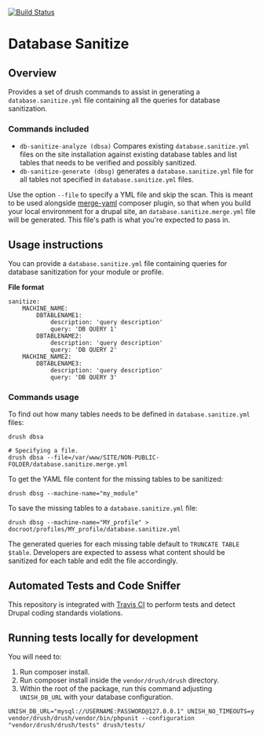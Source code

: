 [![Build Status](https://travis-ci.com/EdisonLabs/database_sanitize.svg?branch=7.x-1.x)](https://travis-ci.com/EdisonLabs/database_sanitize)

# Database Sanitize

## Overview
Provides a set of drush commands to assist in generating a `database.sanitize.yml` file containing all the queries for database sanitization.

### Commands included
- `db-sanitize-analyze (dbsa)` Compares existing `database.sanitize.yml` files on the site installation against existing database tables and list tables that needs to be verified and possibly sanitized.
- `db-sanitize-generate (dbsg)` generates a `database.sanitize.yml` file for all tables not specified in `database.sanitize.yml` files.

Use the option `--file` to specify a YML file and skip the scan.
This is meant to be used alongside [merge-yaml](https://github.com/EdisonLabs/merge-yaml) composer plugin, so that when you build your local environment for a drupal site, an `database.sanitize.merge.yml` file will be generated. This file's path is what you're expected to pass in.


## Usage instructions
You can provide a `database.sanitize.yml` file containing queries for database sanitization for your module or profile.

__File format__
```
sanitize:
    MACHINE_NAME:
        DBTABLENAME1:
            description: 'query description'
            query: 'DB QUERY 1'
        DBTABLENAME2:
            description: 'query description'
            query: 'DB QUERY 2'
    MACHINE_NAME2:
        DBTABLENAME3:
            description: 'query description'
            query: 'DB QUERY 3'
```

### Commands usage
To find out how many tables needs to be defined in `database.sanitize.yml` files:
```
drush dbsa
```
```
# Specifying a file.
drush dbsa --file=/var/www/SITE/NON-PUBLIC-FOLDER/database.sanitize.merge.yml
```
To get the YAML file content for the missing tables to be sanitized:
```
drush dbsg --machine-name="my_module"
```
To save the missing tables to a `database.sanitize.yml` file:
```
drush dbsg --machine-name="MY_profile" > docroot/profiles/MY_profile/database.sanitize.yml
```
The generated queries for each missing table default to `TRUNCATE TABLE $table`. Developers are expected to assess what content should be sanitized for each table and edit the file accordingly.

## Automated Tests and Code Sniffer
This repository is integrated with [Travis CI](https://travis-ci.com/EdisonLabs/database_sanitize) to perform tests and detect Drupal coding standards violations.

## Running tests locally for development
You will need to:
1. Run composer install.
2. Run composer install inside the `vendor/drush/drush` directory.
3. Within the root of the package, run this command adjusting `UNISH_DB_URL` with your database configuration.
```
UNISH_DB_URL="mysql://USERNAME:PASSWORD@127.0.0.1" UNISH_NO_TIMEOUTS=y vendor/drush/drush/vendor/bin/phpunit --configuration "vendor/drush/drush/tests" drush/tests/
```
